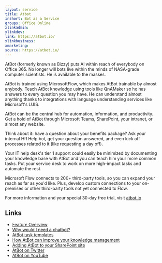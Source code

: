 ```yaml
---
layout: service
title: Atbot
inshort: Bot as a Service
groups: Office Online
xlinkadmin: 
xlinkdev: 
link: https://atbot.io/
xlinkbusiness: 
xmarketing: 
source: https://atbot.io/
---
```

AtBot (formerly known as Bizzy) puts AI within reach of everybody on Office 365. No longer will bots live within the minds of NASA-grade computer scientists. He is available to the masses.  

AtBot is trained using MicrosoftFlow, which makes AtBot trainable by almost anybody. Teach AtBot knowledge using tools like QnAMaker so he has answers to every question you may have. He can understand almost anything thanks to integrations with language understanding services like Microsoft's LUIS. 

AtBot can be the central hub for automation, information, and productivity. Get a hold of AtBot through Microsoft Teams, SharePoint, your intranet, or almost any website.  

Think about it: have a question about your benefits package? Ask your internal HR Help bot, get your question answered, and even kick off processes related to it (like requesting a day off). 

Your IT help desk's tier 1 support could easily be minimized by documenting your knowledge base with AtBot and you can teach him your more common tasks. Put your service desk to work on more high-impact tasks and automate the rest. 

Microsoft Flow connects to 200+ third-party tools, so you can expand your reach as far as you'd like. Plus, develop custom connections to your on-premises or other third-party tools not yet connected to Flow. 

For more information and your special 30-day free trial, visit [atbot.io](https://atbot.io)


## Links 

- [Feature Overview](https://blog.getbizzy.io/introducing-a-whole-new-bizzy-bot-91651aa6058f)
- [Why would I need a chatbot?](https://tinyurl.com/WhyAChatbot)
- [AtBot task templates](https://blog.getbizzy.io/tagged/bizzy-template) 
- [How AtBot can improve your knowledge management](https://blog.getbizzy.io/5-ways-chatbots-are-revolutionizing-knowledge-management-bdf925db66e9) 
- [Adding AtBot to your SharePoint site](https://blog.getbizzy.io/add-bizzy-to-your-sharepoint-site-using-spfx-ab7ed97b856c) 
- [AtBot on Twitter](https://twitter.com/iamAtBot)
- [AtBot on YouTube](https://www.youtube.com/channel/UCRUbWpikjmH9-zHeqSu8bzA)

